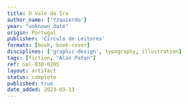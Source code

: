```yaml
---
title: O Vale da Ira
author_name: ['Yzquierdo']
year: "unknown date"
origin: Portugal
publisher: 'Círculo de Leitores'
formats: [book, book-cover]
disciplines: ['graphic-design', typography, illustration]
tags: [fiction, "Alan Paton"]
ref: sol-030-0205
layout: artifact
status: complete
published: true
date_added: 2023-03-13
---
```

